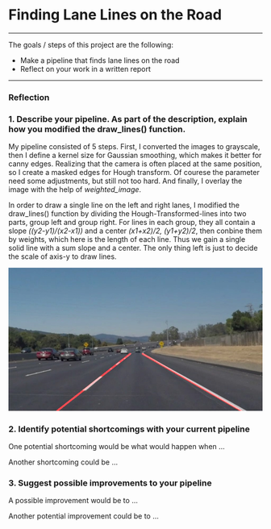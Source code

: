 # **Finding Lane Lines on the Road** 

---

The goals / steps of this project are the following:
* Make a pipeline that finds lane lines on the road
* Reflect on your work in a written report

[//]: # (Image References)

[image1]: ./examples/grayscale.jpg "Grayscale"

---

### Reflection

### 1. Describe your pipeline. As part of the description, explain how you modified the draw_lines() function.

My pipeline consisted of 5 steps. First, I converted the images to grayscale, then I define a kernel size for Gaussian smoothing, which makes it better for canny edges. 
Realizing that the camera is often placed at the same position, so I create a masked edges for Hough transform. Of courese the parameter need some adjustments, but still 
not too hard. And finally, I overlay the image with the help of *weighted_image*.

In order to draw a single line on the left and right lanes, I modified the draw_lines() function by dividing the Hough-Transformed-lines into two parts, group left and 
group right. For lines in each group, they all contain a slope *((y2-y1)/(x2-x1))* and a center *(x1+x2)/2, (y1+y2)/2*, then conbine them by weights, which here is the 
length of each line. Thus we gain a single solid line with a sum slope and a center. The only thing left is just to decide the scale of axis-y to draw lines.

![](./test_images_output/solidWhiteCurve.jpg)

### 2. Identify potential shortcomings with your current pipeline


One potential shortcoming would be what would happen when ... 

Another shortcoming could be ...


### 3. Suggest possible improvements to your pipeline

A possible improvement would be to ...

Another potential improvement could be to ...
